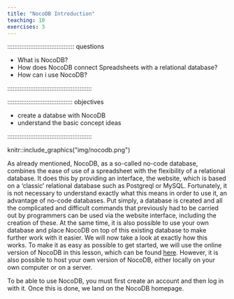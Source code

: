 ```yaml
---
title: "NocoDB Introduction"
teaching: 10
exercises: 3
---
```


:::::::::::::::::::::::::::::::::::::: questions

- What is NocoDB?
- How does NocoDB connect Spreadsheets with a relational database?
- How can i use NocoDB?

::::::::::::::::::::::::::::::::::::::::::::::::

::::::::::::::::::::::::::::::::::::: objectives

- create a databse with NocoDB
- understand the basic concept ideas

::::::::::::::::::::::::::::::::::::::::::::::::


knitr::include_graphics("img/nocodb.png")

As already mentioned, NocoDB, as a so-called no-code database, combines the ease of use of a spreadsheet 
with the flexibility of a relational database. It does this by providing an interface, the website, 
which is based on a ‘classic’ relational database such as Postgreql or MySQL. Fortunately, it is not necessary 
to understand exactly what this means in order to use it, an advantage of no-code databases. Put simply, 
a database is created and all the complicated and difficult commands that previously had to be carried out by 
programmers can be used via the website interface, including the creation of these. At the same time, 
it is also possible to use your own database and place NocoDB on top of this existing database to make 
further work with it easier. We will now take a look at exactly how this works. 
 To make it as easy as possible to get started, we will use the online version of NocoDB in this lesson, 
 which can be found [here](https://app.nocodb.com/). However, it is also possible to host your own version 
 of NocoDB, either locally on your own computer or on a server. 

To be able to use NocoDB, you must first create an account and then log in with it. Once this is done, 
we land on the NocoDB homepage.

